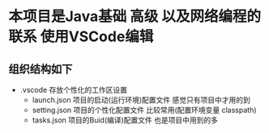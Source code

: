 # 本项目是Java基础 高级 以及网络编程的联系 使用VSCode编辑
## 组织结构如下
+ .vscode 存放个性化的工作区设置
    - launch.json 项目的启动(运行环境)配置文件 感觉只有项目中才用的到
    - setting.json 项目的个性化配置文件       比较常用(配置环境变量 classpath)
    - tasks.json 项目的Buid(编译)配置文件     也是项目中用到的多